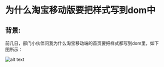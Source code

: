 # 为什么淘宝移动版要把样式写到dom中

## 背景:

前几日，部门小伙伴问我为什么淘宝移动端的首页要把样式都写到dom里，如下图所示：

![alt text](https://raw.githubusercontent.com/yaojijiayou/blog/master/img/1.png)
